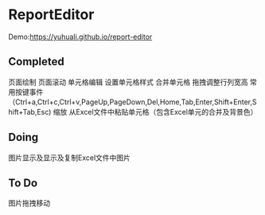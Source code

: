# ReportEditor

Demo:https://yuhuali.github.io/report-editor

## Completed

页面绘制
页面滚动
单元格编辑
设置单元格样式
合并单元格
拖拽调整行列宽高
常用按键事件（Ctrl+a,Ctrl+c,Ctrl+v,PageUp,PageDown,Del,Home,Tab,Enter,Shift+Enter,Shift+Tab,Esc)
缩放
从Excel文件中粘贴单元格（包含Excel单元的合并及背景色）

## Doing

图片显示及显示及复制Excel文件中图片

## To Do

图片拖拽移动

